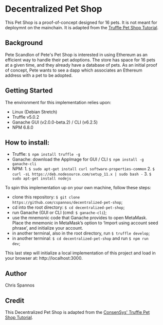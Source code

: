 # Decentralized Pet Shop

This Pet Shop is a proof-of-concept designed for 16 pets. It is not meant for deploymnt on the mainchain. It is adapted from the [Truffle Pet Shop Tutorial](https://truffleframework.com/tutorials/pet-shop).

## Background

Pete Scandlon of Pete's Pet Shop is interested in using Ethereum as an efficient way to handle their pet adoptions. The store has space for 16 pets at a given time, and they already have a database of pets. As an initial proof of concept, Pete wants to see a dapp which associates an Ethereum address with a pet to be adopted.

## Getting Started
The environment for this implementation relies upon:
* Linux (Debian Stretch)
* Truffle v5.0.2
* Ganache GUI (v2.0.0-beta.2) / CLI (v6.2.5)
* NPM 6.8.0

## How to install:
* Truffle: ``$ npm install truffle -g``
* Ganache: download the AppImage for GUI / CLI ``$ npm install -g ganache-cli``
* NPM: 1. ``$ sudo apt-get install curl software-properties-common``
       2. ``$ curl -sL https://deb.nodesource.com/setup_11.x | sudo bash -``
       3. ``$ sudo apt-get install nodejs``

To spin this implementation up on your own machine, follow these steps:
- clone this repository: ``$ git clone https://github.com/cspannos/decentralized-pet-shop``;
- cd into the root directory: ``$ cd decentralized-pet-shop``;
-  run Ganache (GUI or CLI (cmd: ``$ ganache-cli``);
- use the mnemonic code that Ganache provides to open MetaMask. Place the mnemonic in MetaMask’s option to ‘Import using account seed phrase’, and initialize your account.
- in another terminal, also in the root directory, run ``$ truffle develop``;
- in another terminal: ``$ cd decentralized-pet-shop`` and run ``$ npm run dev``;

This last step will initialize a local implementation of this project and load in your browser at: http://localhost:3000.

## Author
Chris Spannos  

## Credit
This Decentralized Pet Shop is adapted from the [ConsenSys' Truffle Pet Shop Tutorial](https://truffleframework.com/tutorials/pet-shop).
